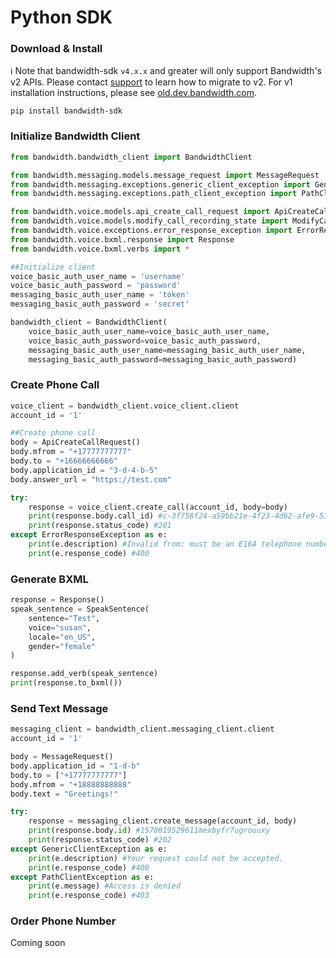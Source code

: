 # Python SDK

### Download & Install

ℹ️ Note that bandwidth-sdk `v4.x.x` and greater will only support Bandwidth's v2 APIs. Please contact [support](https://support.bandwidth.com) to learn how to migrate to v2. For v1 installation instructions, please see [old.dev.bandwidth.com](https://old.dev.bandwidth.com/clientLib/python.html).

```
pip install bandwidth-sdk
```

### Initialize Bandwidth Client

```python
from bandwidth.bandwidth_client import BandwidthClient

from bandwidth.messaging.models.message_request import MessageRequest
from bandwidth.messaging.exceptions.generic_client_exception import GenericClientException
from bandwidth.messaging.exceptions.path_client_exception import PathClientException

from bandwidth.voice.models.api_create_call_request import ApiCreateCallRequest
from bandwidth.voice.models.modify_call_recording_state import ModifyCallRecordingState
from bandwidth.voice.exceptions.error_response_exception import ErrorResponseException
from bandwidth.voice.bxml.response import Response
from bandwidth.voice.bxml.verbs import *

##Initialize client
voice_basic_auth_user_name = 'username'
voice_basic_auth_password = 'password'
messaging_basic_auth_user_name = 'token'
messaging_basic_auth_password = 'secret'

bandwidth_client = BandwidthClient(
    voice_basic_auth_user_name=voice_basic_auth_user_name,
    voice_basic_auth_password=voice_basic_auth_password,
    messaging_basic_auth_user_name=messaging_basic_auth_user_name,
    messaging_basic_auth_password=messaging_basic_auth_password)
```

### Create Phone Call

```python
voice_client = bandwidth_client.voice_client.client
account_id = '1'

##Create phone call
body = ApiCreateCallRequest()
body.mfrom = "+17777777777"
body.to = "+16666666666"
body.application_id = "3-d-4-b-5"
body.answer_url = "https://test.com"

try:
    response = voice_client.create_call(account_id, body=body)
    print(response.body.call_id) #c-3f758f24-a59bb21e-4f23-4d62-afe9-53o2ls3o4saio4l
    print(response.status_code) #201
except ErrorResponseException as e:
    print(e.description) #Invalid from: must be an E164 telephone number
    print(e.response_code) #400
```

### Generate BXML

```python
response = Response()
speak_sentence = SpeakSentence(
    sentence="Test",
    voice="susan",
    locale="en_US",
    gender="female"
)

response.add_verb(speak_sentence)
print(response.to_bxml())
```

### Send Text Message

```python
messaging_client = bandwidth_client.messaging_client.client
account_id = '1'

body = MessageRequest()
body.application_id = "1-d-b"
body.to = ["+17777777777"]
body.mfrom = "+18888888888"
body.text = "Greetings!"

try:
    response = messaging_client.create_message(account_id, body)
    print(response.body.id) #1570819529611mexbyfr7ugrouuxy
    print(response.status_code) #202
except GenericClientException as e:
    print(e.description) #Your request could not be accepted.
    print(e.response_code) #400
except PathClientException as e:
    print(e.message) #Access is denied
    print(e.response_code) #403
```

### Order Phone Number

Coming soon
